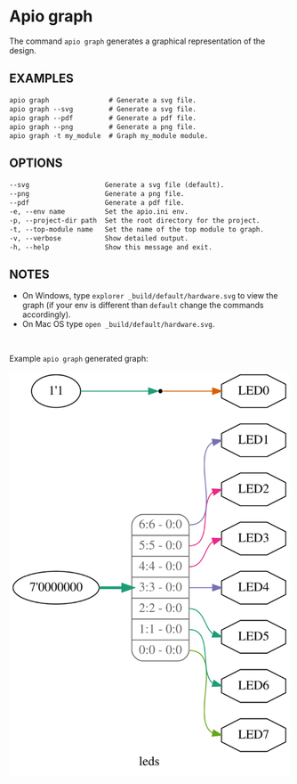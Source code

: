 # Apio graph

The command `apio graph` generates a graphical representation of the design.

## EXAMPLES

```
apio graph               # Generate a svg file.
apio graph --svg         # Generate a svg file.
apio graph --pdf         # Generate a pdf file.
apio graph --png         # Generate a png file.
apio graph -t my_module  # Graph my_module module.
```

## OPTIONS

```
--svg                   Generate a svg file (default).
--png                   Generate a png file.
--pdf                   Generate a pdf file.
-e, --env name          Set the apio.ini env.
-p, --project-dir path  Set the root directory for the project.
-t, --top-module name   Set the name of the top module to graph.
-v, --verbose           Show detailed output.
-h, --help              Show this message and exit.
```

## NOTES

- On Windows, type `explorer _build/default/hardware.svg` to view
  the graph (if your env is different than `default` change the commands accordingly).
- On Mac OS type `open _build/default/hardware.svg`.

<br>

Example `apio graph` generated graph:

![](assets/apio-graph.svg)
